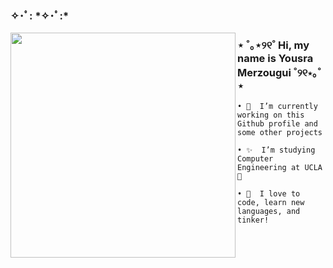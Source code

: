 <h3>✧･ﾟ: *✧･ﾟ:*</h3>

<!--
**y707171/y707171** is a ✨ _special_ ✨ repository because its `README.md` (this file) appears on your GitHub profile.-->
<img align = "left" src = "https://github.com/y707171/y707171/assets/158012680/2f89dc0d-f60e-4357-acec-ba7f54919712" width = "360px">

<h3> ⋆ ˚｡⋆୨୧˚ Hi, my name is Yousra Merzougui ˚୨୧⋆｡˚ ⋆</h3>

    • 🎀  I’m currently working on this Github profile and some other projects 

    • ✨  I’m studying Computer Engineering at UCLA 🐻

    • 🍰  I love to code, learn new languages, and tinker!
